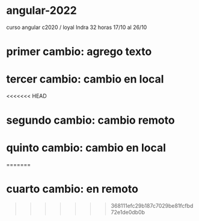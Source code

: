 # angular-2022
curso angular c2020 / loyal Indra 32 horas
17/10 al 26/10

# primer cambio: agrego texto

# tercer cambio: cambio en local

<<<<<<< HEAD
# segundo cambio: cambio remoto

# quinto cambio: cambio en local

=======
# cuarto cambio: en remoto
>>>>>>> 368111efc29b187c7029be81fcfbd72e1de0db0b
